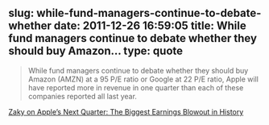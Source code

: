 slug: while-fund-managers-continue-to-debate-whether
date: 2011-12-26 16:59:05
title: While fund managers continue to debate whether they should buy Amazon...
type: quote
---

> While fund managers continue to debate whether they should buy Amazon (AMZN) at a 95 P/E ratio or Google at 22 P/E ratio, Apple will have reported more in revenue in one quarter than each of these companies reported all last year.

[Zaky on Apple’s Next Quarter: The Biggest Earnings Blowout in History](http://bullishcross.com/apple-fiscal-q1-the-biggest-earnings-blowout-in-the-history/)
